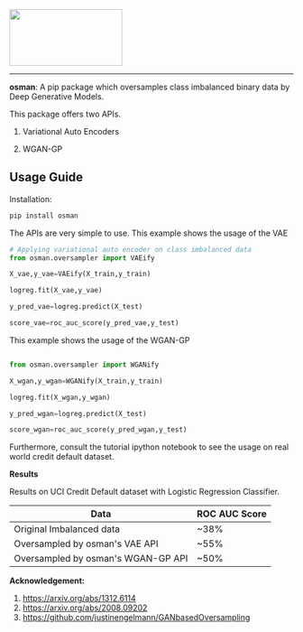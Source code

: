 <img src="https://github.com/rajoy99/osman/blob/main/OsmanLogo.png" width="200" height="100" /> 

---

**osman**: A pip package which oversamples class imbalanced binary data by Deep Generative Models.


 

This package offers two APIs. 

1) Variational Auto Encoders 

2) WGAN-GP

**Usage Guide**
---

Installation:

```python
pip install osman
```

The APIs are very simple to use. This example shows the usage of the VAE 

```python
# Applying variational auto encoder on class imbalanced data 
from osman.oversampler import VAEify 

X_vae,y_vae=VAEify(X_train,y_train)

logreg.fit(X_vae,y_vae)

y_pred_vae=logreg.predict(X_test)

score_vae=roc_auc_score(y_pred_vae,y_test)


```
This example shows the usage of the WGAN-GP

```python

from osman.oversampler import WGANify

X_wgan,y_wgan=WGANify(X_train,y_train)

logreg.fit(X_wgan,y_wgan)

y_pred_wgan=logreg.predict(X_test)

score_wgan=roc_auc_score(y_pred_wgan,y_test)
```

Furthermore, consult the tutorial ipython notebook to see the usage on real world credit default dataset.

**Results**

Results on UCI Credit Default dataset with Logistic Regression Classifier.

| Data  | ROC AUC Score |
| ------------- | ------------- |
| Original Imbalanced data | ~38%  |
| Oversampled by osman's VAE API  | ~55%  |
| Oversampled by osman's WGAN-GP API | ~50%  |




**Acknowledgement:**
1) https://arxiv.org/abs/1312.6114
2) https://arxiv.org/abs/2008.09202  
3) https://github.com/justinengelmann/GANbasedOversampling
